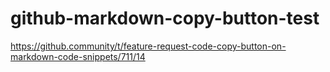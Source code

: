 # github-markdown-copy-button-test
https://github.community/t/feature-request-code-copy-button-on-markdown-code-snippets/711/14
